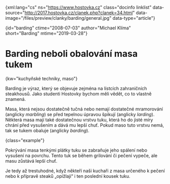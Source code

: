
{xml:lang="cs" ns="https://www.hostovka.cz" class="docinfo linklist" data-source="http://2017.hostovka.cz/clanek.php?clanek=34.html" data-image="/files/preview/clanky/barding/general.jpg" data-type="article"}

{id="barding" ctime="2008-07-03" author="Michael Klíma" short="Barding" mtime="2019-03-28"}

# Barding neboli obalování masa tukem

<!-- generated attribute kw by user_udpatekw.sh on 2019-03-13, do not edit -->

{kw="kuchyňské techniky, maso"}

Barding je výraz, který se objevuje zejména na lístcích zahraničních steakhousů. Jako studenti Hostovky bychom měli vědět, co to vlastně znamená.

Masa, která nejsou dostatečně tučná nebo nemají dostatečné mramorování (anglicky _marbling_) se před tepelnou úpravou špikují (anglicky _larding_). Některá masa mají také dostatečnou vrstvu tuku, která ho do jisté míry chrání před vysušením a dává mu lepší chuť. Pokud maso tuto vrstvu nemá, tak se tukem obaluje (anglicky _barding_).

{class="example"}

Pokrývání masa tenkými plátky tuku se zabraňuje jeho spálení nebo vysušení na povrchu. Tento tuk se během grilování či pečení vypeče, ale masu zůstává lepší chuť.

Je tedy až trestuhodné, když někteří naši kuchaři z masa určeného k pečení nebo k přípravě steaků „opížlají“ i ten poslední kousek tuku.

